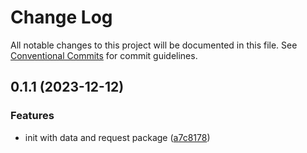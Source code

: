 # Change Log

All notable changes to this project will be documented in this file.
See [Conventional Commits](https://conventionalcommits.org) for commit guidelines.

## 0.1.1 (2023-12-12)


### Features

* init with data and request package ([a7c8178](https://github.com/lexmin0412/toolkit-fe/commit/a7c81781d0d85a337f42957fc7b144ed80122c0d))
